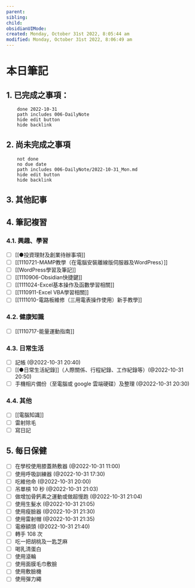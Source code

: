 ```yaml
---
parent: 
sibling: 
child: 
obsidianUIMode: 
created: Monday, October 31st 2022, 8:05:44 am
modified: Monday, October 31st 2022, 8:06:49 am
---
```


# 本日筆記


## 1. 已完成之事項：
```tasks
	done 2022-10-31
	path includes 006-DailyNote
	hide edit button 
	hide backlink
```

## 2. 尚未完成之事項
```tasks
	not done
	no due date
	path includes 006-DailyNote/2022-10-31_Mon.md
	hide edit button 
	hide backlink
```

## 3. 其他記事

## 4. 筆記複習
### 4.1. 興趣、學習
- [ ] [[●投資理財及創業待辦事項]]
- [ ] [[1110721-MAMP教學（在電腦安裝離線版伺服器及WordPress）]]
- [ ] [[WordPress學習及筆記]]
- [ ] [[1110906-Obsidian快捷鍵]]
- [ ] [[1111024-Excel基本操作及函數學習相關]]
- [ ] [[1110911-Excel VBA學習相關]]
- [ ] [[1111010-電路板維修（三用電表操作使用）新手教學]]

### 4.2. 健康知識
- [ ] [[1110717-能量運動指南]]

### 4.3. 日常生活
- [ ] 記帳 (@2022-10-31 20:40)
- [ ] [[●日常生活紀錄]]（人際關係、行程紀錄、工作紀錄等）(@2022-10-31 20:50)
- [ ] 手機相片備份（至電腦或 google 雲端硬碟）及整理 (@2022-10-31 20:30)

### 4.4. 其他
- [ ] [[電腦知識]]
- [ ] 雷射除毛
- [ ] 寫日記

## 5. 每日保健
- [ ] 在學校使用膝蓋熱敷器 (@2022-10-31 11:00)
- [ ] 使用呼吸訓練器 (@2022-10-31 17:30)
- [ ] 吃維他命 (@2022-10-31 20:00)
- [ ] 吊單槓 10 秒 (@2022-10-31 21:03)
- [ ] 做增加骨鈣素之運動或做超慢跑 (@2022-10-31 21:04)
- [ ] 使用生髮水 (@2022-10-31 21:05)
- [ ] 使用瘦臉器 (@2022-10-31 21:30)
- [ ] 使用雷射帽 (@2022-10-31 21:35)
- [ ] 電療額頭 (@2022-10-31 21:40)
- [ ] 轉手 108 次
- [ ] 吃一把胡桃及一匙芝麻
- [ ] 喝乳清蛋白
- [ ] 使用滾輪
- [ ] 使用面膜毛巾敷臉
- [ ] 使用敷臉機
- [ ] 使用彈力繩
